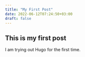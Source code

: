 ```yaml
---
title: "My First Post"
date: 2022-06-12T07:24:50+03:00
draft: false
---
```


## This is my first post

I am trying out Hugo for the first time.